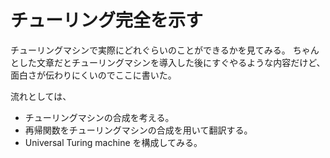 # チューリング完全を示す
チューリングマシンで実際にどれぐらいのことができるかを見てみる。
ちゃんとした文章だとチューリングマシンを導入した後にすぐやるような内容だけど、
面白さが伝わりにくいのでここに書いた。

流れとしては、
- チューリングマシンの合成を考える。
- 再帰関数をチューリングマシンの合成を用いて翻訳する。
- Universal Turing machine を構成してみる。
